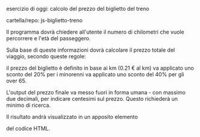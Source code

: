 esercizio di oggi: calcolo del prezzo del biglietto del treno

cartella/repo: js-biglietto-treno

Il programma dovrà chiedere all'utente il numero di chilometri che vuole percorrere e l'età del passeggero.

Sulla base di queste informazioni dovrà calcolare il prezzo totale del viaggio, secondo queste regole:

il prezzo del biglietto è definito in base ai km (0.21 € al km)
va applicato uno sconto del 20% per i minorenni
va applicato uno sconto del 40% per gli over 65.

L'output del prezzo finale va messo fuori in forma umana - con massimo due decimali, per indicare centesimi sul prezzo.
Questo richiederà un minimo di ricerca.

Il risultato andrà visualizzato in un apposito elemento <p> del  codice HTML.